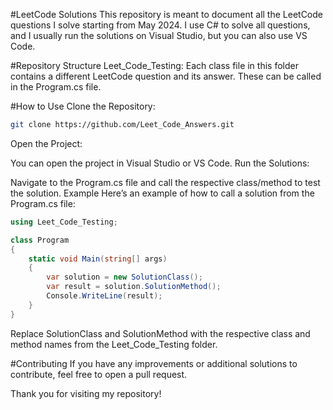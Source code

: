 #LeetCode Solutions
This repository is meant to document all the LeetCode questions I solve starting from May 2024. I use C# to solve all questions, and I usually run the solutions on Visual Studio, but you can also use VS Code.

#Repository Structure
Leet_Code_Testing: Each class file in this folder contains a different LeetCode question and its answer. These can be called in the Program.cs file.

#How to Use
Clone the Repository:

```bash
git clone https://github.com/Leet_Code_Answers.git
```
Open the Project:

You can open the project in Visual Studio or VS Code.
Run the Solutions:

Navigate to the Program.cs file and call the respective class/method to test the solution.
Example
Here’s an example of how to call a solution from the Program.cs file:

```C#
using Leet_Code_Testing;

class Program
{
    static void Main(string[] args)
    {
        var solution = new SolutionClass();
        var result = solution.SolutionMethod();
        Console.WriteLine(result);
    }
}
```

Replace SolutionClass and SolutionMethod with the respective class and method names from the Leet_Code_Testing folder.

#Contributing
If you have any improvements or additional solutions to contribute, feel free to open a pull request.

Thank you for visiting my repository!
